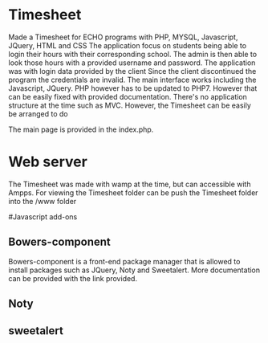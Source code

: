 # Timesheet
Made a Timesheet for ECHO programs with PHP, MYSQL, Javascript, JQuery, HTML and CSS
The application focus on students being able to login their hours with their corresponding school. 
The admin is then able to look those hours with a provided username and password. 
The application was with login data provided by the client
Since the client discontinued the program the credentials are invalid. 
The main interface works including the Javascript, JQuery. PHP however has to be updated to PHP7. However that can be easily fixed with provided documentation. 
There's no application structure at the time such as MVC. However, the Timesheet can be easily be arranged to do 

The main page is provided in the index.php.
# Web server
The Timesheet was made with wamp at the time, but can accessible with Ampps. 
For viewing the Timesheet folder can be push the Timesheet folder into the /www folder

#Javascript add-ons
## Bowers-component 
Bowers-component is a front-end package manager that is allowed to install packages such as JQuery, Noty and Sweetalert. More documentation can be provided with the link 
provided. 


## Noty

## sweetalert

